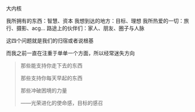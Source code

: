 # 

大内核

我所拥有的东西：智慧、资本
我想到达的地方：目标、理想
我所热爱的一切：旅行、摄影、acg...
路途上的伙伴们：家人、朋友、圈子与人脉

这四个问题就是我们的归宿或者说根基

而我之前一直在注重于单单一个方面，所以经常迷失方向



> 那些能支持你走下去的东西
>
> 那些支持你每天早起的东西
>
> 那些冲破困境的力量
>
> ——光荣进化的使命感，目标的感召




